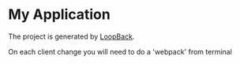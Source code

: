 # My Application

The project is generated by [LoopBack](http://loopback.io).

On each client change you will need to do a 'webpack' from terminal